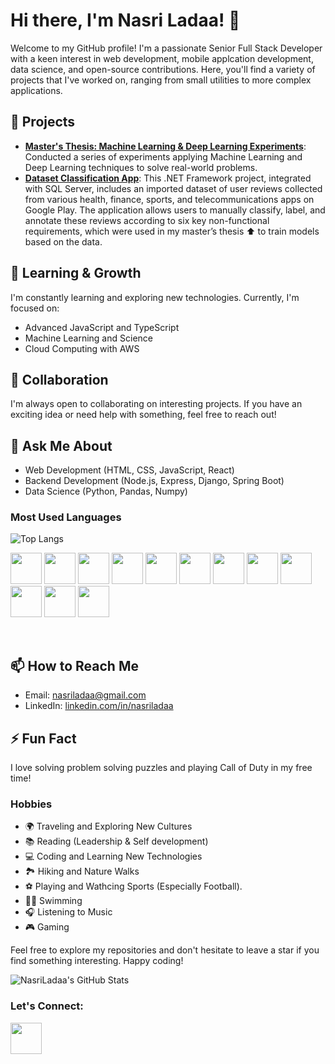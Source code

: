 # Hi there, I'm Nasri Ladaa! 👋

Welcome to my GitHub profile! I'm a passionate Senior Full Stack Developer with a keen interest in web development, mobile applcation development, data science, and open-source contributions. Here, you'll find a variety of projects that I've worked on, ranging from small utilities to more complex applications.

## 🔭 Projects
-  **[Master's Thesis: Machine Learning & Deep Learning Experiments](https://github.com/NasriLadaa/Thesis_Experiments_2023_SWEN_Nasri)**: Conducted a series of experiments applying Machine Learning and Deep Learning techniques to solve real-world problems.
-  **[Dataset Classification App](https://github.com/NasriLadaa/Nasri_Sameer_Thesis_SWEN860)**: This .NET Framework project, integrated with SQL Server, includes an imported dataset of user reviews collected from various health, finance, sports, and telecommunications apps on Google Play. The application allows users to manually classify, label, and annotate these reviews according to six key non-functional requirements, which were used in my master’s thesis ⬆️ to train models based on the data.


## 🌱 Learning & Growth
I'm constantly learning and exploring new technologies. Currently, I'm focused on:
- Advanced JavaScript and TypeScript
- Machine Learning and Science
- Cloud Computing with AWS

## 👯 Collaboration
I'm always open to collaborating on interesting projects. If you have an exciting idea or need help with something, feel free to reach out!

## 💬 Ask Me About
- Web Development (HTML, CSS, JavaScript, React)
- Backend Development (Node.js, Express, Django, Spring Boot)
- Data Science (Python, Pandas, Numpy)

### Most Used Languages

![Top Langs](https://github-readme-stats.vercel.app/api/top-langs/?username=NasriLadaa&hide=html,css&count_private=true&layout=compact)

<p>
  <img src="https://cdn.jsdelivr.net/gh/devicons/devicon@latest/icons/html5/html5-original-wordmark.svg" width=50px />
  <img src="https://cdn.jsdelivr.net/gh/devicons/devicon@latest/icons/css3/css3-original-wordmark.svg" width=50px />
  <img src="https://cdn.jsdelivr.net/gh/devicons/devicon@latest/icons/javascript/javascript-plain.svg" width=50px />
  <img src="https://cdn.jsdelivr.net/gh/devicons/devicon@latest/icons/react/react-original-wordmark.svg" width="50px" />
  <img src="https://cdn.jsdelivr.net/gh/devicons/devicon@latest/icons/express/express-original-wordmark.svg" width="50px" />
  <img src="https://cdn.jsdelivr.net/gh/devicons/devicon@latest/icons/nodejs/nodejs-original-wordmark.svg" width="50px" />
  <img src="https://cdn.jsdelivr.net/gh/devicons/devicon@latest/icons/python/python-original-wordmark.svg" width=50px /> 
  <img src="https://cdn.jsdelivr.net/gh/devicons/devicon@latest/icons/java/java-original-wordmark.svg" width=50px />
  <img src="https://cdn.jsdelivr.net/gh/devicons/devicon@latest/icons/csharp/csharp-original.svg" width="50px" />
  <img src="https://cdn.jsdelivr.net/gh/devicons/devicon@latest/icons/azuresqldatabase/azuresqldatabase-original.svg" width=50px />
  <img src="https://cdn.jsdelivr.net/npm/simple-icons@v6/icons/microsoftsqlserver.svg" width="50px" />
  <img src="https://cdn.jsdelivr.net/gh/devicons/devicon@latest/icons/mongodb/mongodb-original-wordmark.svg" width="50px" />
</p>
<br>


## 📫 How to Reach Me
- Email: [nasriladaa@gmail.com](mailto:nasriladaa@gmail.com)
- LinkedIn: [linkedin.com/in/nasriladaa](https://linkedin.com/in/nasriladaa)

## ⚡ Fun Fact
I love solving problem solving puzzles and playing Call of Duty in my free time!

### Hobbies

- 🌍 Traveling and Exploring New Cultures
- 📚 Reading (Leadership & Self development)
- 💻 Coding and Learning New Technologies
- 🏞️ Hiking and Nature Walks
- ⚽ Playing and Wathcing Sports (Especially Football).
- 🏊‍♂️ Swimming
- 🎧 Listening to Music
- 🎮 Gaming


Feel free to explore my repositories and don't hesitate to leave a star if you find something interesting. Happy coding!

![NasriLadaa's GitHub Stats](https://github-readme-stats.vercel.app/api?username=NasriLadaa&show_icons=true&theme=radical)




<h3> Let's Connect:</h3>
<a href="https://www.linkedin.com/in/nasriladaa/"><img src="https://cdn.jsdelivr.net/gh/devicons/devicon@latest/icons/linkedin/linkedin-original.svg" width=50px /></a>
<!--
<a href="https://leetcode.com/u/Nasriladaa/" target="_blank">
  <img src="https://img.shields.io/badge/LeetCode-Visit-orange?style=social&logo=leetcode" alt="LeetCode Profile" />
</a>
<a href="https://www.hackerrank.com/profile/nasriladaa" target="_blank">
  <img src="https://img.shields.io/badge/HackerRank-Visit-brightgreen?style=social&logo=hackerrank" alt="HackerRank Profile" />
</a>
-->
